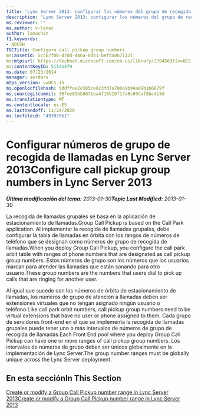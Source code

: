 ```yaml
---
title: 'Lync Server 2013: configurar los números del grupo de recogida de llamadas'
description: 'Lync Server 2013: configurar los números del grupo de recogida de llamadas.'
ms.reviewer: ''
ms.author: v-lanac
author: lanachin
f1.keywords:
- NOCSH
TOCTitle: Configure call pickup group numbers
ms:assetid: 5cc67f0b-d70d-446a-8db1-befda8671121
ms:mtpsurl: https://technet.microsoft.com/en-us/library/JJ945631(v=OCS.15)
ms:contentKeyID: 51541479
ms.date: 07/23/2014
manager: serdars
mtps_version: v=OCS.15
ms.openlocfilehash: 5ddffae2e385ce6c3fd7a700a9b94a89b1b6679f
ms.sourcegitcommit: 36fee89bb887bea4f18b19f17a8c69daf5bc423d
ms.translationtype: MT
ms.contentlocale: es-ES
ms.lasthandoff: 11/24/2020
ms.locfileid: "49397961"
---
```

# <a name="configure-call-pickup-group-numbers-in-lync-server-2013"></a><span data-ttu-id="6e72d-103">Configurar números de grupo de recogida de llamadas en Lync Server 2013</span><span class="sxs-lookup"><span data-stu-id="6e72d-103">Configure call pickup group numbers in Lync Server 2013</span></span>

<div data-xmlns="http://www.w3.org/1999/xhtml">

<div class="topic" data-xmlns="http://www.w3.org/1999/xhtml" data-msxsl="urn:schemas-microsoft-com:xslt" data-cs="https://msdn.microsoft.com/">

<div data-asp="https://msdn2.microsoft.com/asp">



</div>

<div id="mainSection">

<div id="mainBody"><span data-ttu-id="6e72d-104">

<span> </span></span><span class="sxs-lookup"><span data-stu-id="6e72d-104">

<span> </span></span></span>

<span data-ttu-id="6e72d-105">_**Última modificación del tema:** 2013-01-30_</span><span class="sxs-lookup"><span data-stu-id="6e72d-105">_**Topic Last Modified:** 2013-01-30_</span></span>

<span data-ttu-id="6e72d-106">La recogida de llamadas grupales se basa en la aplicación de estacionamiento de llamadas.</span><span class="sxs-lookup"><span data-stu-id="6e72d-106">Group Call Pickup is based on the Call Park application.</span></span> <span data-ttu-id="6e72d-107">Al implementar la recogida de llamadas grupales, debe configurar la tabla de llamadas en órbita con los rangos de números de teléfono que se designan como números de grupo de recogida de llamadas.</span><span class="sxs-lookup"><span data-stu-id="6e72d-107">When you deploy Group Call Pickup, you configure the call park orbit table with ranges of phone numbers that are designated as call pickup group numbers.</span></span> <span data-ttu-id="6e72d-108">Estos números de grupo son los números que los usuarios marcan para atender las llamadas que están sonando para otro usuario.</span><span class="sxs-lookup"><span data-stu-id="6e72d-108">These group numbers are the numbers that users dial to pick up calls that are ringing for another user.</span></span>

<span data-ttu-id="6e72d-109">Al igual que sucede con los números de órbita de estacionamiento de llamadas, los números de grupo de atención a llamadas deben ser extensiones virtuales que no tengan asignado ningún usuario o teléfono.</span><span class="sxs-lookup"><span data-stu-id="6e72d-109">Like call park orbit numbers, call pickup group numbers need to be virtual extensions that have no user or phone assigned to them.</span></span> <span data-ttu-id="6e72d-110">Cada grupo de servidores front-end en el que se implementa la recogida de llamadas grupales puede tener uno o más intervalos de números de grupo de recogida de llamadas.</span><span class="sxs-lookup"><span data-stu-id="6e72d-110">Each Front End pool where you deploy Group Call Pickup can have one or more ranges of call pickup group numbers.</span></span> <span data-ttu-id="6e72d-111">Los intervalos de números de grupo deben ser únicos globalmente en la implementación de Lync Server.</span><span class="sxs-lookup"><span data-stu-id="6e72d-111">The group number ranges must be globally unique across the Lync Server deployment.</span></span>

<div>

## <a name="in-this-section"></a><span data-ttu-id="6e72d-112">En esta sección</span><span class="sxs-lookup"><span data-stu-id="6e72d-112">In This Section</span></span>

[<span data-ttu-id="6e72d-113">Create or modify a Group Call Pickup number range in Lync Server 2013</span><span class="sxs-lookup"><span data-stu-id="6e72d-113">Create or modify a Group Call Pickup number range in Lync Server 2013</span></span>](lync-server-2013-create-or-modify-a-group-call-pickup-number-range.md)

<span data-ttu-id="6e72d-114"></div>

</div>

<span> </span>

</div>

</div>

</span><span class="sxs-lookup"><span data-stu-id="6e72d-114"></div>

</div>

<span> </span>

</div>

</div>

</span></span></div>

